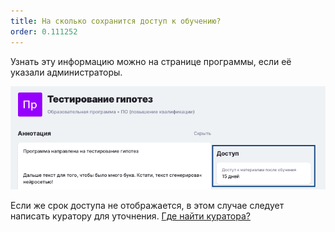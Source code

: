 ```yaml
---
title: На сколько сохранится доступ к обучению?
order: 0.111252
---
```


Узнать эту информацию можно на странице программы, если её указали администраторы.

![](<./image (133).png>)

Если же срок доступа не отображается, в этом случае следует написать куратору для уточнения. [Где найти куратора?](./../OdinStudents_help/gde-naiti-kuratora)